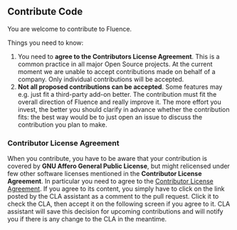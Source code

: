 ## Contribute Code

You are welcome to contribute to Fluence.

Things you need to know:

1.  You need to **agree to the Contributors License Agreement**. This is a common practice in all major Open Source projects. At the current moment we are unable to accept contributions made on behalf of a company. Only individual contributions will be accepted.
2.  **Not all proposed contributions can be accepted**. Some features may e.g. just fit a third-party add-on better. The contribution must fit the overall direction of Fluence and really improve it. The more effort you invest, the better you should clarify in advance whether the contribution fits: the best way would be to just open an issue to discuss the contribution you plan to make.

### Contributor License Agreement

When you contribute, you have to be aware that your contribution is covered by **GNU Affero General Public License**, but might relicensed under few other software licenses mentioned in the **Contributor License Agreement**.
In particular you need to agree to the [Contributor License Agreement](https://gist.github.com/xdralex/20eae23feaead90c56fc8b21a0c1ccaf). If you agree to its content, you simply have to click on the link posted by the CLA assistant as a comment to the pull request. Click it to check the CLA, then accept it on the following screen if you agree to it. CLA assistant will save this decision for upcoming contributions and will notify you if there is any change to the CLA in the meantime.
